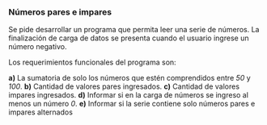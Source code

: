 ### Números pares e impares

Se pide desarrollar un programa que permita leer una serie de números. La finalización de carga de datos se presenta cuando el usuario ingrese un número negativo.

Los requerimientos funcionales del programa son:

**a)** La sumatoria de solo los números que estén comprendidos entre *50* y *100*.
**b)** Cantidad de valores pares ingresados.
**c)** Cantidad de valores impares ingresados.
**d)** Informar si en la carga de números se ingreso al menos un número *0*.
**e)** Informar si la serie contiene solo números pares e impares alternados